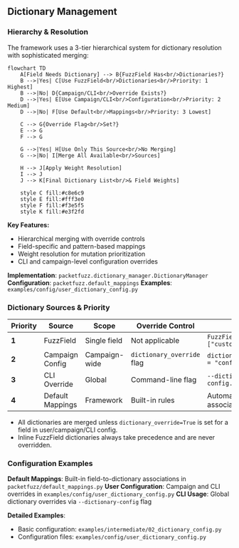 

## Dictionary Management

### Hierarchy & Resolution

The framework uses a 3-tier hierarchical system for dictionary resolution with sophisticated merging:

```mermaid
flowchart TD
    A[Field Needs Dictionary] --> B{FuzzField Has<br/>Dictionaries?}
    B -->|Yes| C[Use FuzzField<br/>Dictionaries<br/>Priority: 1 Highest]
    B -->|No| D{Campaign/CLI<br/>Override Exists?}
    D -->|Yes| E[Use Campaign/CLI<br/>Configuration<br/>Priority: 2 Medium]
    D -->|No| F[Use Default<br/>Mappings<br/>Priority: 3 Lowest]
    
    C --> G{Override Flag<br/>Set?}
    E --> G
    F --> G
    
    G -->|Yes| H[Use Only This Source<br/>No Merging]
    G -->|No| I[Merge All Available<br/>Sources]
    
    H --> J[Apply Weight Resolution]
    I --> J
    J --> K[Final Dictionary List<br/>& Field Weights]
    
    style C fill:#c8e6c9
    style E fill:#fff3e0
    style F fill:#f3e5f5
    style K fill:#e3f2fd
```

**Key Features:**
- Hierarchical merging with override controls
- Field-specific and pattern-based mappings
- Weight resolution for mutation prioritization
- CLI and campaign-level configuration overrides

**Implementation**: `packetfuzz.dictionary_manager.DictionaryManager`
**Configuration**: `packetfuzz.default_mappings`
**Examples**: `examples/config/user_dictionary_config.py`



### Dictionary Sources & Priority

| Priority | Source | Scope | Override Control | Example |
|----------|--------|-------|------------------|---------|
| **1** | FuzzField | Single field | Not applicable | `FuzzField(dictionaries=["custom.txt"])` |
| **2** | Campaign Config | Campaign-wide | `dictionary_override` flag | `dictionary_config_file = "config.py"` |
| **3** | CLI Override | Global | Command-line flag | `--dictionary-config config.py` |
| **4** | Default Mappings | Framework | Built-in rules | Automatic field associations |

- All dictionaries are merged unless `dictionary_override=True` is set for a field in user/campaign/CLI config.
- Inline FuzzField dictionaries always take precedence and are never overridden.

### Configuration Examples

**Default Mappings**: Built-in field-to-dictionary associations in `packetfuzz/default_mappings.py`
**User Configuration**: Campaign and CLI overrides in `examples/config/user_dictionary_config.py`
**CLI Usage**: Global dictionary overrides via `--dictionary-config` flag

**Detailed Examples**: 
- Basic configuration: `examples/intermediate/02_dictionary_config.py`
- Configuration files: `examples/config/user_dictionary_config.py`
